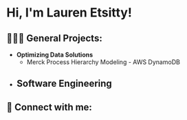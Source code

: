 <h1>Hi, I'm Lauren Etsitty! 
  
<h2>👩🏽‍💻 General Projects:</h2>

- <b>Optimizing Data Solutions</b>
  - Merck Process Hierarchy Modeling - AWS DynamoDB 
- <b>Software Engineering</b>
  - 

<h2> 🤳 Connect with me:</h2>

